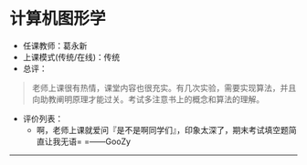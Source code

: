 # 计算机图形学

- 任课教师：葛永新
- 上课模式(传统/在线)：传统
- 总评：

> 老师上课很有热情，课堂内容也很充实。有几次实验，需要实现算法，并且向助教阐明原理才能过关。考试多注意书上的概念和算法的理解。

- 评价列表：
  - 啊，老师上课就爱问『是不是啊同学们』，印象太深了，期末考试填空题简直让我无语= =——GooZy

---